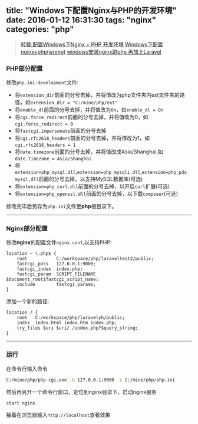 title: "Windows下配置Nginx与PHP的开发环境"
date: 2016-01-12 16:31:30
tags: "nginx"
categories: "php"
---

> [转载:配置Windows下Nginx + PHP 开发环境](http://www.cnblogs.com/naniannayue/archive/2010/08/07/1794525.html)
> [Windows下配置nginx+php(wnmp)](http://www.cnblogs.com/wuzhenbo/p/3493518.html)
> [windows安装nginx跑php 再加上Laravel](http://blog.csdn.net/yuliyige/article/details/44471787)

### PHP部分配置

修改`php.ini-development`文件:

- 将`extension_dir`前面的分号去掉，并将值改为php文件夹内ext文件夹的路径，如`extension_dir = "C:/mine/php/ext"`
- 将`enable_dl`前面的分号去掉，并将值改为`On`，如`enable_dl = On`
- 将`cgi.force_redirect`前面的分号去掉，并将值改为0，如`cgi.force_redirect = 0`
- 将`fastcgi.impersonate`前面的分号去掉
- 将`cgi.rfc2616_headers`前面的分号去掉，并将值改为1，如`cgi.rfc2616_headers = 1`
- 将`date.timezone`前面的分号去掉，并将值改成Asia/Shanghai,如`date.timezone = Asia/Shanghai`
- 将`extension=php_mysql.dll`,`extension=php_mysqli.dll`,`extension=php_pdo_mysql.dll`前面的分号去掉，以支持MySQL数据库(可选)
- 将`extension=php_curl.dll`前面的分号去掉，以开启`curl`扩展(可选)
- 将`extension=php_openssl.dll`前面的分号去掉，以下载`composer`(可选)

修改完毕后另存为`php.ini`文件至**php**根目录下。

----

### Nginx部分配置

修改**nginx**的配置文件`nginx.conf`,以支持PHP:
```
location ~ \.php$ {
    root           C:/workspace/php/laraveltest2/public;
    fastcgi_pass   127.0.0.1:9000;
    fastcgi_index  index.php;
    fastcgi_param  SCRIPT_FILENAME  $document_root$fastcgi_script_name;
    include        fastcgi_params;
}
```

添加一个新的路径:
```
location / {
    root   C:/workspace/php/laravelyh/public;
    index  index.html index.htm index.php;
	try_files $uri $uri/ /index.php?$query_string;
}
```

----

### 运行

在命令行输入命令
```bash
C:/mine/php/php-cgi.exe -b 127.0.0.1:9000 -c C:/mine/php/php.ini
```
然后再另开一个命令行窗口，定位到nginx目录下，启动nginx服务
```bash
start nginx
```

接着在浏览器输入`http://localhost`查看效果
